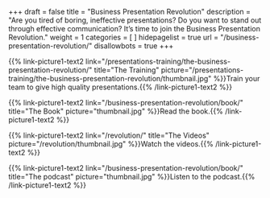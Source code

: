 +++
draft 			= false
title 			= "Business Presentation Revolution"
description		= "Are you tired of boring, ineffective presentations? Do you want to stand out through effective communication? It’s time to join the Business Presentation Revolution."
weight			= 1
categories		= [ ]
hidepagelist		= true
url 				= "/business-presentation-revolution/"
disallowbots		= true
+++

{{% link-picture1-text2 link="/presentations-training/the-business-presentation-revolution/" title="The Training" picture="/presentations-training/the-business-presentation-revolution/thumbnail.jpg" %}}Train your team to give high quality presentations.{{% /link-picture1-text2 %}} 

{{% link-picture1-text2 link="/business-presentation-revolution/book/" title="The Book" picture="thumbnail.jpg" %}}Read the book.{{% /link-picture1-text2 %}} 

{{% link-picture1-text2 link="/revolution/" title="The Videos" picture="/revolution/thumbnail.jpg" %}}Watch the videos.{{% /link-picture1-text2 %}} 

{{% link-picture1-text2 link="/business-presentation-revolution/book/" title="The podcast" picture="thumbnail.jpg" %}}Listen to the podcast.{{% /link-picture1-text2 %}}
